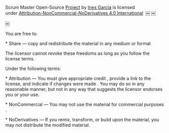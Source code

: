 Scrum Master Open-Source [Project](https://getagile.co.uk/) by [Ines Garcia](https://github.com/GarciaInes) is licensed under [Attribution-NonCommercial-NoDerivatives 4.0 International](https://creativecommons.org/licenses/by-nc-nd/4.0/?ref=chooser-v1) 
￼
￼

￼
</p>You are free to:
</p>* Share — copy and redistribute the material in any medium or format
</p>The licensor cannot revoke these freedoms as long as you follow the license terms.
</p>Under the following terms:
</p>* Attribution — You must give appropriate credit , provide a link to the license, and indicate if changes were made . You may do so in any reasonable manner, but not in any way that suggests the licensor endorses you or your use.
</p>* NonCommercial — You may not use the material for commercial purposes .
</p>* NoDerivatives — If you remix, transform, or build upon the material, you may not distribute the modified material.
